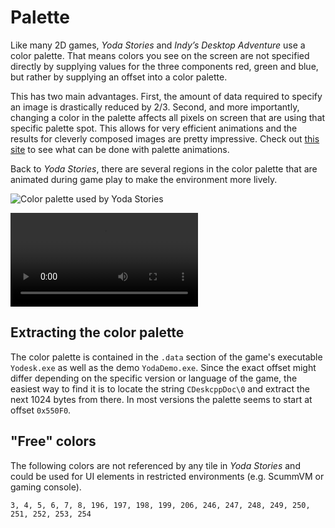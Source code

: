 Palette
=======

Like many 2D games, *Yoda Stories* and *Indy’s Desktop Adventure* use a color palette. That means colors you see on the screen are not specified directly by supplying values for the three components red, green and blue, but rather by supplying an offset into a color palette.

This has two main advantages. First, the amount of data required to specify an image is drastically reduced by 2/3. Second, and more importantly, changing a color in the palette affects all pixels on screen that are using that specific palette spot. This allows for very efficient animations and the results for cleverly composed images are pretty impressive. Check out [this site](http://www.effectgames.com/effect/article-Old_School_Color_Cycling_with_HTML5.html) to see what can be done with palette animations.

Back to *Yoda Stories*, there are several regions in the color palette that are animated during game play to make the environment more lively.

![Color palette used by Yoda Stories](images/palette.png)

![Color palette of Yoda Stories with animation](images/palette.mov)

Extracting the color palette
----------------------------

The color palette is contained in the `.data` section of the game's executable `Yodesk.exe` as well as the demo `YodaDemo.exe`. Since the exact offset might differ depending on the specific version or language of the game, the easiest way to find it is to locate the string `CDeskcppDoc\0` and extract the next 1024 bytes from there. In most versions the palette seems to start at offset `0x550F0`.

"Free" colors
-------------

The following colors are not referenced by any tile in *Yoda Stories* and could be used for UI elements in restricted environments (e.g. ScummVM or gaming console).

`3, 4, 5, 6, 7, 8, 196, 197, 198, 199, 206, 246, 247, 248, 249, 250, 251, 252, 253, 254`
